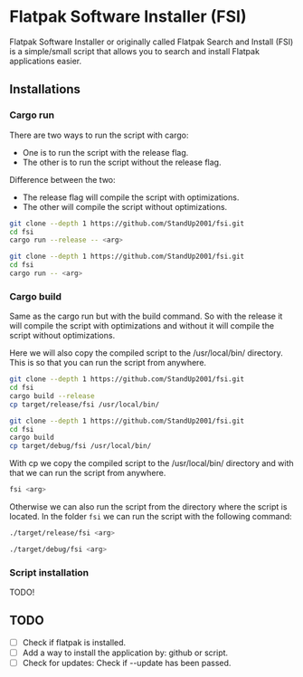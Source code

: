 # Flatpak Software Installer (FSI)

Flatpak Software Installer or originally called Flatpak Search and Install (FSI) is a simple/small script that allows you to search and install Flatpak applications easier.

## Installations

### Cargo run

There are two ways to run the script with cargo:

- One is to run the script with the release flag.
- The other is to run the script without the release flag.

Difference between the two:

- The release flag will compile the script with optimizations.
- The other will compile the script without optimizations.

```bash
git clone --depth 1 https://github.com/StandUp2001/fsi.git
cd fsi
cargo run --release -- <arg>
```

```bash
git clone --depth 1 https://github.com/StandUp2001/fsi.git
cd fsi
cargo run -- <arg>
```

### Cargo build

Same as the cargo run but with the build command.
So with the release it will compile the script with optimizations and without it will compile the script without optimizations.

Here we will also copy the compiled script to the /usr/local/bin/ directory. This is so that you can run the script from anywhere.

```bash
git clone --depth 1 https://github.com/StandUp2001/fsi.git
cd fsi
cargo build --release
cp target/release/fsi /usr/local/bin/
```

```bash
git clone --depth 1 https://github.com/StandUp2001/fsi.git
cd fsi
cargo build
cp target/debug/fsi /usr/local/bin/
```

With cp we copy the compiled script to the /usr/local/bin/ directory and with that we can run the script from anywhere.

```bash
fsi <arg>
```

Otherwise we can also run the script from the directory where the script is located.
In the folder `fsi` we can run the script with the following command:

```bash
./target/release/fsi <arg>
```

```bash
./target/debug/fsi <arg>
```

### Script installation

TODO!

## TODO

- [ ] Check if flatpak is installed.
- [ ] Add a way to install the application by: github or script.
- [ ] Check for updates: Check if --update has been passed.
